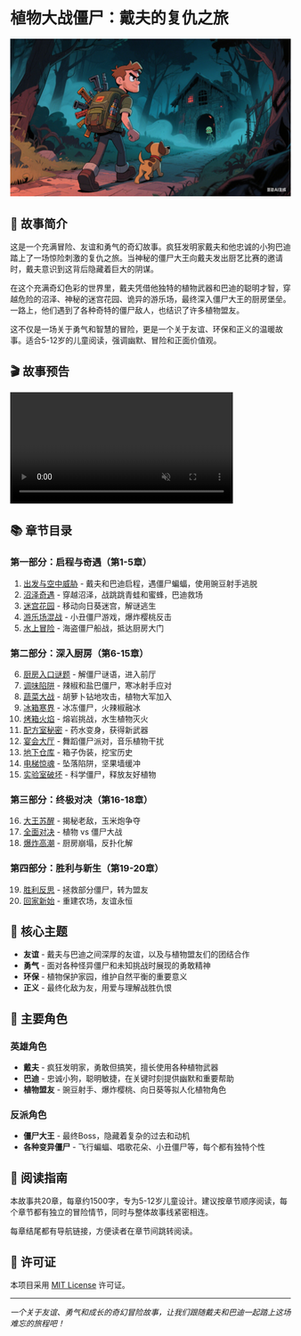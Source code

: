 # 植物大战僵尸：戴夫的复仇之旅

![封面图片](cover.png)

## 📖 故事简介

这是一个充满冒险、友谊和勇气的奇幻故事。疯狂发明家戴夫和他忠诚的小狗巴迪踏上了一场惊险刺激的复仇之旅。当神秘的僵尸大王向戴夫发出厨艺比赛的邀请时，戴夫意识到这背后隐藏着巨大的阴谋。

在这个充满奇幻色彩的世界里，戴夫凭借他独特的植物武器和巴迪的聪明才智，穿越危险的沼泽、神秘的迷宫花园、诡异的游乐场，最终深入僵尸大王的厨房堡垒。一路上，他们遇到了各种奇特的僵尸敌人，也结识了许多植物盟友。

这不仅是一场关于勇气和智慧的冒险，更是一个关于友谊、环保和正义的温暖故事。适合5-12岁的儿童阅读，强调幽默、冒险和正面价值观。

## 🎬 故事预告

<video src="https://github.com/user-attachments/assets/5b7b06f2-f5ce-40b8-9240-243f0771e141" controls="controls" muted="muted" class="d-block rounded-bottom-2 border-top width-fit" style="max-height:640px; min-height: 200px">
</video>

## 📚 章节目录

### 第一部分：启程与奇遇（第1-5章）
1. [出发与空中威胁](chapters/01-出发与空中威胁.md) - 戴夫和巴迪启程，遇僵尸蝙蝠，使用豌豆射手逃脱
2. [沼泽奇遇](chapters/02-沼泽奇遇.md) - 穿越沼泽，战跳跳青蛙和蜜蜂，巴迪救场
3. [迷宫花园](chapters/03-迷宫花园.md) - 移动向日葵迷宫，解谜逃生
4. [游乐场混战](chapters/04-游乐场混战.md) - 小丑僵尸游戏，爆炸樱桃反击
5. [水上冒险](chapters/05-水上冒险.md) - 海盗僵尸船战，抵达厨房大门

### 第二部分：深入厨房（第6-15章）
6. [厨房入口谜题](chapters/06-厨房入口谜题.md) - 解僵尸谜语，进入前厅
7. [调味陷阱](chapters/07-调味陷阱.md) - 辣椒和盐巴僵尸，寒冰射手应对
8. [蔬菜大战](chapters/08-蔬菜大战.md) - 胡萝卜钻地攻击，植物大军加入
9. [冰箱寒界](chapters/09-冰箱寒界.md) - 冰冻僵尸，火辣椒融冰
10. [烤箱火焰](chapters/10-烤箱火焰.md) - 熔岩挑战，水生植物灭火
11. [配方室秘密](chapters/11-配方室秘密.md) - 药水变身，获得新武器
12. [宴会大厅](chapters/12-宴会大厅.md) - 舞蹈僵尸派对，音乐植物干扰
13. [地下仓库](chapters/13-地下仓库.md) - 箱子伪装，挖宝历史
14. [电梯惊魂](chapters/14-电梯惊魂.md) - 坠落陷阱，坚果墙缓冲
15. [实验室破坏](chapters/15-实验室破坏.md) - 科学僵尸，释放友好植物

### 第三部分：终极对决（第16-18章）
16. [大王苏醒](chapters/16-大王苏醒.md) - 揭秘老敌，玉米炮争夺
17. [全面对决](chapters/17-全面对决.md) - 植物 vs 僵尸大战
18. [爆炸高潮](chapters/18-爆炸高潮.md) - 厨房崩塌，反扑化解

### 第四部分：胜利与新生（第19-20章）
19. [胜利反思](chapters/19-胜利反思.md) - 拯救部分僵尸，转为盟友
20. [回家新始](chapters/20-回家新始.md) - 重建农场，友谊永恒

## 🌟 核心主题

- **友谊** - 戴夫与巴迪之间深厚的友谊，以及与植物盟友们的团结合作
- **勇气** - 面对各种怪异僵尸和未知挑战时展现的勇敢精神
- **环保** - 植物保护家园，维护自然平衡的重要意义
- **正义** - 最终化敌为友，用爱与理解战胜仇恨

## 👥 主要角色

### 英雄角色
- **戴夫** - 疯狂发明家，勇敢但搞笑，擅长使用各种植物武器
- **巴迪** - 忠诚小狗，聪明敏捷，在关键时刻提供幽默和重要帮助
- **植物盟友** - 豌豆射手、爆炸樱桃、向日葵等拟人化植物角色

### 反派角色
- **僵尸大王** - 最终Boss，隐藏着复杂的过去和动机
- **各种变异僵尸** - 飞行蝙蝠、唱歌花朵、小丑僵尸等，每个都有独特个性

## 📖 阅读指南

本故事共20章，每章约1500字，专为5-12岁儿童设计。建议按章节顺序阅读，每个章节都有独立的冒险情节，同时与整体故事线紧密相连。

每章结尾都有导航链接，方便读者在章节间跳转阅读。

## 📄 许可证

本项目采用 [MIT License](LICENSE) 许可证。

---

*一个关于友谊、勇气和成长的奇幻冒险故事，让我们跟随戴夫和巴迪一起踏上这场难忘的旅程吧！*
